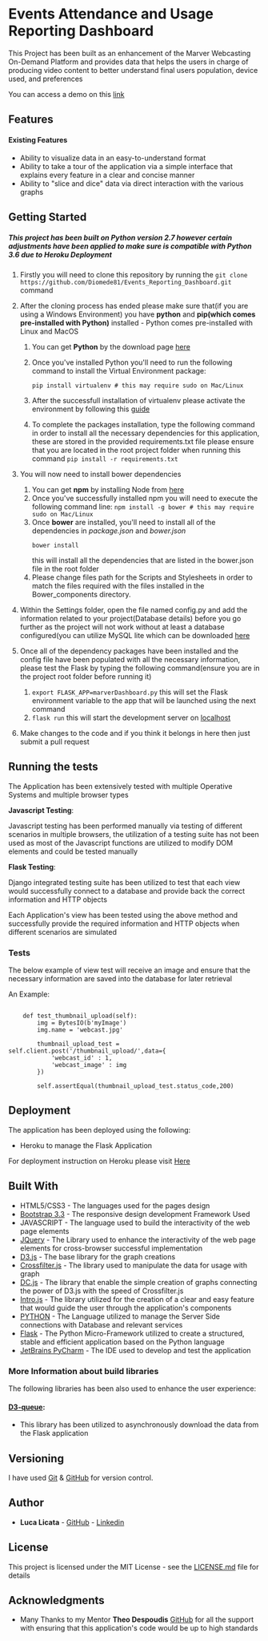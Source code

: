 # Events Attendance and Usage Reporting Dashboard

This Project has been built as an enhancement of the Marver Webcasting On-Demand Platform and provides data that
helps the users in charge of producing video content to better understand final users population, device used, and preferences

You can access a demo on this [link](https://events-dashboard.herokuapp.com/)


## Features

#### Existing Features

- Ability to visualize data in an easy-to-understand format
- Ability to take a tour of the application via a simple interface that explains every feature in a clear and concise manner
- Ability to "slice and dice" data via direct interaction with the various graphs

## Getting Started

##### This project has been built on Python version 2.7 however certain adjustments have been applied to make sure is compatible with Python 3.6 due to Heroku Deployment

1. Firstly you will need to clone this repository by running the ```git clone https://github.com/Diomede81/Events_Reporting_Dashboard.git``` command
2. After the cloning process has ended please make sure that(if you are using a Windows Environment) you have **python** and **pip(which comes pre-installed with Python)** installed - Python comes pre-installed with Linux and MacOS

    1. You can get **Python** by the download page [here](https://www.python.org/downloads/)
    2. Once you've installed Python you'll need to run the following command to install the Virtual Environment package:

       `pip install virtualenv # this may require sudo on Mac/Linux`
    3. After the successfull installation of virtualenv please activate the environment by following this
        [guide](https://virtualenv.pypa.io/en/stable/userguide/#usage)
    4. To complete the packages installation, type the following command in order to install all the necessary
        dependencies for this application, these are stored in the provided requirements.txt file
        please ensure that you are located in the root project folder when running this command
        `pip install -r requirements.txt`
3. You will now need to install bower dependencies
    1. You can get **npm** by installing Node from [here](https://nodejs.org/en/)
    2. Once you've successfully installed npm you will need to execute the following command line: `npm install -g bower # this may require sudo on Mac/Linux`
    3. Once **bower** are installed, you'll need to install all of the dependencies in *package.json* and *bower.json*
          ```
          bower install
          ```
          this will install all the dependencies that are listed in the bower.json file in the root folder
    4. Please change files path for the Scripts and Stylesheets in order to match the files required with the files installed in the
        Bower_components directory.

2. Within the Settings folder, open the file named config.py and add the information related to your project(Database details)
before you go further as the project will not work without at least a database configured(you can utilize MySQL lite which can be downloaded [here](https://www.sqlite.org/)
3. Once all of the dependency packages have been installed and the config file have been populated with all the necessary information, please test the Flask  by typing the following command(ensure you are in the project root folder before running it)
    1. `export FLASK_APP=marverDashboard.py` this will set the Flask environment variable to the app that will be launched using the next command
    2. `flask run` this will start the development server on [localhost](http://127.0.0.1:5000)

7. Make changes to the code and if you think it belongs in here then just submit a pull request


## Running the tests

The Application has been extensively tested with multiple Operative Systems and multiple browser types

**Javascript Testing**:

 Javascript testing has been performed manually via testing of different scenarios in multiple browsers, the utilization of
 a testing suite has not been used as most of the Javascript functions are utilized to modify DOM elements and could be tested manually

**Flask Testing**:

  Django integrated testing suite has been utilized to test that each view would successfully connect to a database and provide back the correct information and HTTP objects

  Each Application's view has been tested using the above method and successfully provide the required information and HTTP objects when different scenarios are simulated


### Tests

The below example of view test will receive an image and ensure that the necessary information are saved into the database for later retrieval

An Example:

```

    def test_thumbnail_upload(self):
        img = BytesIO(b'myImage')
        img.name = 'webcast.jpg'

        thumbnail_upload_test = self.client.post('/thumbnail_upload/',data={
            'webcast_id' : 1,
            'webcast_image' : img
        })

        self.assertEqual(thumbnail_upload_test.status_code,200)
```


## Deployment



The application has been deployed using the following:

 - Heroku to manage the Flask Application

For deployment instruction on Heroku please visit [Here](https://devcenter.heroku.com/categories/python)


## Built With


* HTML5/CSS3 - The languages used for the pages design
* [Bootstrap 3.3](https://getbootstrap.com/docs/3.3/) - The responsive design development Framework Used
* JAVASCRIPT - The language used to build the interactivity of the web page elements
* [JQuery](https://jquery.com/) - The Library used to enhance the interactivity of the web page elements for cross-browser successful implementation
* [D3.js](https://d3js.org/) - The base library for the graph creations
* [Crossfilter.js](http://square.github.io/crossfilter/) - The library used to manipulate the data for usage with graph
* [DC.js](https://dc-js.github.io/dc.js/) - The library that enable the simple creation of graphs connecting the power of D3.js with the speed of Crossfilter.js
* [Intro.js](https://introjs.com/) - The library utilized for the creation of a clear and easy feature that would guide the user through the application's components
* [PYTHON](https://www.python.org/) - The Language utilized to manage the Server Side connections with Database and relevant services
* [Flask](http://flask.pocoo.org) - The Python Micro-Framework utilized to create a structured, stable and efficient application based on the Python language
* [JetBrains PyCharm](https://www.jetbrains.com/pycharm/) - The IDE used to develop and test the application

### More Information about build libraries

The following libraries has been also used to enhance the user experience:

#### [D3-queue](https://github.com/d3/d3-queue):
- This library has been utilized to asynchronously download the data from the Flask application


## Versioning

I have used [Git](https://git-scm.com/) & [GitHub](https://github.com/) for version control.

## Author

* **Luca Licata** - [GitHub](https://github.com/Diomede81) - [Linkedin](www.linkedin.com/in/luca-licata-26637641
)

## License

This project is licensed under the MIT License - see the [LICENSE.md](LICENSE.md) file for details

## Acknowledgments

* Many Thanks to my Mentor **Theo Despoudis** [GitHub](https://github.com/theodesp) for all the support with ensuring that this application's code would be up to high standards